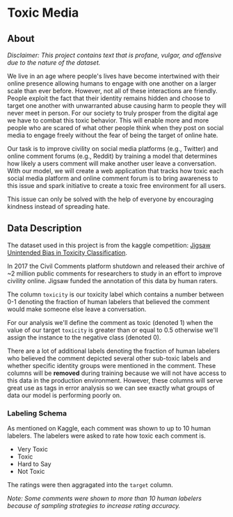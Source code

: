 # Toxic Media

## About

*Disclaimer: This project contains text that is profane, vulgar, and offensive due to the nature of the dataset.*

We live in an age where people's lives have become intertwined with their online presence allowing humans to engage with one another on a larger scale than ever before.  However, not all of these interactions are friendly.  People exploit the fact that their identity remains hidden and choose to target one another with unwarranted abuse causing harm to people they will never meet in person.  For our society to truly prosper from the digital age we have to combat this toxic behavior.  This will enable more and more people who are scared of what other people think when they post on social media to engage freely without the fear of being the target of online hate.  

Our task is to improve civility on social media platforms (e.g., Twitter) and online comment forums (e.g., Reddit) by training a model that determines how likely a users comment will make another user leave a conversation.  With our model, we will create a web application that tracks how toxic each social media platform and online comment forum is to bring awareness to this issue and spark initiative to create a toxic free environment for all users.  

This issue can only be solved with the help of everyone by encouraging kindness instead of spreading hate.

## Data Description
The dataset used in this project is from the kaggle competition: [Jigsaw Unintended Bias in Toxicity Classification](https://www.kaggle.com/c/jigsaw-unintended-bias-in-toxicity-classification/data).

In 2017 the Civil Comments platform shutdown and released their archive of ~2 million public comments for researchers to study in an effort to improve civility online. Jigsaw funded the annotation of this data by human raters. 

The column `toxicity` is our toxicity label which contains a number between 0-1 denoting the fraction of human labelers that believed the comment would make someone else leave a conversation. 

For our analysis we'll define the comment as toxic (denoted 1) when the value of our target `toxicity` is greater than or equal to 0.5 otherwise we'll assign the instance to the negative class (denoted 0).

There are a lot of additional labels denoting the fraction of human labelers who believed the comment depicted several other sub-toxic labels and whether specific identity groups were mentioned in the comment. These columns will be **removed** during training because we will not have access to this data in the production environment.  However, these columns will serve great use as tags in error analysis
so we can see exactly what groups of data our model is performing poorly on.

### Labeling Schema
As mentioned on Kaggle, each comment was shown to up to 10 human labelers.  The labelers were asked to rate how toxic each comment is. 
* Very Toxic
* Toxic
* Hard to Say
* Not Toxic

The ratings were then aggragated into the `target` column.

*Note: Some comments were shown to more than 10 human labelers because of sampling strategies to increase rating accuracy.*